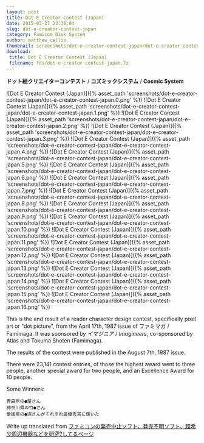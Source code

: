 ```yaml
---
layout: post
title: Dot E Creator Contest (Japan)
date: 2015-03-27 23:36:04
slug: dot-e-creator-contest-japan
category: Famicom Disk System
author: matthew_callis
thumbnail: screenshots/dot-e-creator-contest-japan/dot-e-creator-contest-japan.0.png
download:
 title: Dot E Creator Contest (Japan)
 filename: fds/dot-e-creator-contest-japan.7z
---
```


__ドット絵クリエイターコンテスト__ / __コズミックシステム__ / __Cosmic System__

![Dot E Creator Contest (Japan)]({% asset_path 'screenshots/dot-e-creator-contest-japan/dot-e-creator-contest-japan.0.png' %})
![Dot E Creator Contest (Japan)]({% asset_path 'screenshots/dot-e-creator-contest-japan/dot-e-creator-contest-japan.1.png' %})
![Dot E Creator Contest (Japan)]({% asset_path 'screenshots/dot-e-creator-contest-japan/dot-e-creator-contest-japan.2.png' %})
![Dot E Creator Contest (Japan)]({% asset_path 'screenshots/dot-e-creator-contest-japan/dot-e-creator-contest-japan.3.png' %})
![Dot E Creator Contest (Japan)]({% asset_path 'screenshots/dot-e-creator-contest-japan/dot-e-creator-contest-japan.4.png' %})
![Dot E Creator Contest (Japan)]({% asset_path 'screenshots/dot-e-creator-contest-japan/dot-e-creator-contest-japan.5.png' %})
![Dot E Creator Contest (Japan)]({% asset_path 'screenshots/dot-e-creator-contest-japan/dot-e-creator-contest-japan.6.png' %})
![Dot E Creator Contest (Japan)]({% asset_path 'screenshots/dot-e-creator-contest-japan/dot-e-creator-contest-japan.7.png' %})
![Dot E Creator Contest (Japan)]({% asset_path 'screenshots/dot-e-creator-contest-japan/dot-e-creator-contest-japan.8.png' %})
![Dot E Creator Contest (Japan)]({% asset_path 'screenshots/dot-e-creator-contest-japan/dot-e-creator-contest-japan.9.png' %})
![Dot E Creator Contest (Japan)]({% asset_path 'screenshots/dot-e-creator-contest-japan/dot-e-creator-contest-japan.10.png' %})
![Dot E Creator Contest (Japan)]({% asset_path 'screenshots/dot-e-creator-contest-japan/dot-e-creator-contest-japan.11.png' %})
![Dot E Creator Contest (Japan)]({% asset_path 'screenshots/dot-e-creator-contest-japan/dot-e-creator-contest-japan.12.png' %})
![Dot E Creator Contest (Japan)]({% asset_path 'screenshots/dot-e-creator-contest-japan/dot-e-creator-contest-japan.13.png' %})
![Dot E Creator Contest (Japan)]({% asset_path 'screenshots/dot-e-creator-contest-japan/dot-e-creator-contest-japan.14.png' %})
![Dot E Creator Contest (Japan)]({% asset_path 'screenshots/dot-e-creator-contest-japan/dot-e-creator-contest-japan.15.png' %})
![Dot E Creator Contest (Japan)]({% asset_path 'screenshots/dot-e-creator-contest-japan/dot-e-creator-contest-japan.16.png' %})

This is the end result of a reader character design contest, specifically pixel art or "dot picture", from the April 17th, 1987 issue of ファミマガ / Famimaga. It was sponsored by _イマジニア_ / _Imagineers_, co-sponsored by Atlas and Tokuma Shoten (Famimaga).

The results of the contest were published in the August 7th, 1987 issue.

There were 23,141 contest entries, of those the highest award went to three people, another special award for two people, and an Excellence Award for 10 people.

Some Winners:

```
青森県の●屋さん
神奈川県の竹●さん
愛媛県の●沼さんがそれぞれ最優秀賞に輝いた
```

Write up translated from [ファミコンの発売中止ソフト、発売不明ソフト、超希少周辺機器などを研究?してるページ](http://www.ne.jp/asahi/oroti/famicom/mab05.html)
